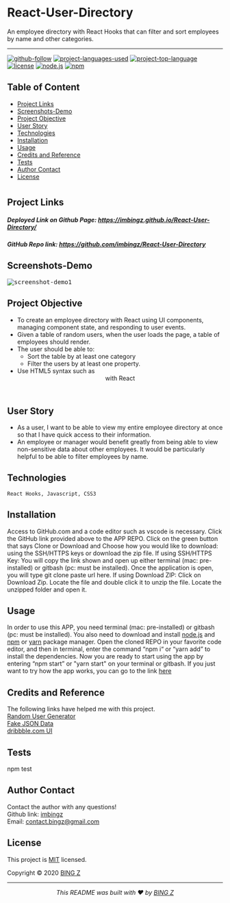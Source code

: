 
# React-User-Directory
An employee directory with React Hooks that can filter and sort employees by name and other categories. 
<hr>

  [![github-follow](https://img.shields.io/github/followers/imbingz?label=Follow&logoColor=purple&style=social)](https://github.com/imbingz)
  [![project-languages-used](https://img.shields.io/github/languages/count/imbingz/React-Employee-Directory?color=important)](https://github.com/imbingz/React-Employee-Directory)
  [![project-top-language](https://img.shields.io/github/languages/top/imbingz/React-Employee-Directory?color=blueviolet)](https://github.com/imbingz/React-Employee-Directory)
  [![license](https://img.shields.io/badge/License-MIT-brightgreen.svg)](https://choosealicense.com/licenses/mit/)
  [![node.js](https://img.shields.io/node/v/c?color=pink)](https://nodejs.org/en/)
  [![npm](https://img.shields.io/npm/v/npm?color=blue&logo=npm)](https://www.npmjs.com/package/inquirer)

  ## Table of Content
  * [ Project Links ](#Project-Links)
  * [ Screenshots-Demo ](#Screenshots-Demo)
  * [ Project Objective ](#Project-Objective)
  * [ User Story ](#User-Story)
  * [ Technologies ](#Technologies)
  * [ Installation ](#Installation)
  * [ Usage ](#Usage)
  * [ Credits and Reference ](#Credits-and-Reference)
  * [ Tests ](#Tests)
  * [ Author Contact ](#Author-Contact)
  * [ License ](#License)
  #

  ##  Project Links

  ##### Deployed Link on Github Page:  https://imbingz.github.io/React-User-Directory/
  ##### GitHub Repo link: https://github.com/imbingz/React-User-Directory

  ## Screenshots-Demo
  <kbd>![screenshot-demo1](./public/demo.gif)</kbd>
  ## Project Objective
  * To create an employee directory with React using UI components, managing component state, and responding to user events.
  * Given a table of random users, when the user loads the page, a table of employees should render. 
  * The user should be able to:
      * Sort the table by at least one category
      * Filter the users by at least one property.
  * Use HTML5 syntax such as <Header> <Main> <Section> with React
  
  ## User Story
  * As a user, I want to be able to view my entire employee directory at once so that I have quick access to their information.
  * An employee or manager would benefit greatly from being able to view non-sensitive data about other employees. It would be particularly helpful to be able to filter employees by name.

  ## Technologies 
  ```
  React Hooks, Javascript, CSS3
  ```
  
  ## Installation
  Access to GitHub.com and a code editor such as vscode is necessary. Click the GitHub link provided above to the APP REPO. Click on the green button that says Clone or Download and Choose how you would like to download: using the SSH/HTTPS keys or download the zip file. If using SSH/HTTPS Key: You will copy the link shown and open up either terminal (mac: pre-installed) or gitbash (pc: must be installed). Once the application is open, you will type git clone paste url here. If using Download ZIP: Click on Download Zip. Locate the file and double click it to unzip the file. Locate the unzipped folder and open it. 

  ## Usage 
  In order to use this APP, you need terminal (mac: pre-installed) or gitbash (pc: must be installed). You also need to download and install [node.js](https://nodejs.org/en/) and [npm](www.npmjs.com) or [yarn](https://yarnpkg.com/) package manager. Open the cloned REPO in your favorite code editor, and then in terminal, enter the command “npm i“ or “yarn add”  to install the dependencies.  Now you are ready to start using the app by entering “npm start” or "yarn start" on your terminal or gitbash. If you just want to try how the app works, you can go to the link [here](https://imbingz.github.io/React-Employee-Directory/)

  
  ## Credits and Reference
  The following links have helped me with this project. <br> [Random User Generator](https://randomuser.me/)
<br>  [Fake JSON Data](https://www.json-generator.com/) <br>  [dribbble.com UI](https://dribbble.com/shots/14019725-Employee-list-Glass-Effect-UI) <br>  

  ## Tests
  npm test

  ## Author Contact
  Contact the author with any questions!<br>
  Github link: [imbingz](https://github.com/imbingz)<br>
  Email: contact.bingz@gmail.com

  ## License
  This project is [MIT](https://choosealicense.com/licenses/mit/) licensed.<br />

  Copyright © 2020 [BING Z](https://imbingz.github.io/Responsive-Website-Portfolio/)

  <hr>
  <p align='center'><i>
  This README was built with ❤️ by <a href="https://imbingz.github.io/Responsive-Website-Portfolio/"> BING Z</a>
</i></p>
